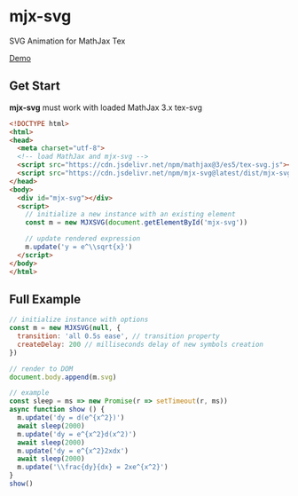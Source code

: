 # mjx-svg
 
SVG Animation for MathJax Tex

[Demo](https://yziti.github.io/mjx-svg/)

## Get Start

**mjx-svg** must work with loaded MathJax 3.x tex-svg

```html
<!DOCTYPE html>
<html>
<head>
  <meta charset="utf-8">
  <!-- load MathJax and mjx-svg -->
  <script src="https://cdn.jsdelivr.net/npm/mathjax@3/es5/tex-svg.js"></script>
  <script src="https://cdn.jsdelivr.net/npm/mjx-svg@latest/dist/mjx-svg.umd.js"></script>
</head>
<body>
  <div id="mjx-svg"></div>
  <script>
    // initialize a new instance with an existing element
    const m = new MJXSVG(document.getElementById('mjx-svg'))

    // update rendered expression
    m.update('y = e^\\sqrt{x}')
  </script>
</body>
</html>
```

## Full Example

```js
// initialize instance with options
const m = new MJXSVG(null, {
  transition: 'all 0.5s ease', // transition property
  createDelay: 200 // milliseconds delay of new symbols creation
})

// render to DOM
document.body.append(m.svg)

// example
const sleep = ms => new Promise(r => setTimeout(r, ms))
async function show () {
  m.update('dy = d(e^{x^2})')
  await sleep(2000)
  m.update('dy = e^{x^2}d(x^2)')
  await sleep(2000)
  m.update('dy = e^{x^2}2xdx')
  await sleep(2000)
  m.update('\\frac{dy}{dx} = 2xe^{x^2}')
}
show()
```
